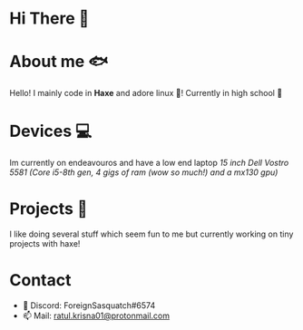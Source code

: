 # Hi There 👋
# About me 🐟
Hello! I mainly code in **Haxe** and adore linux 🐧! Currently in high school 🏫
# Devices 💻
Im currently on endeavouros and have a low end laptop *15 inch Dell Vostro 5581 (Core i5-8th gen, 4 gigs of ram (wow so much!) and a mx130 gpu)*
# Projects 🚀
I like doing several stuff which seem fun to me but currently working on tiny projects with haxe!
# Contact
 - 💾 Discord: ForeignSasquatch#6574
 - 📫 Mail: ratul.krisna01@protonmail.com
